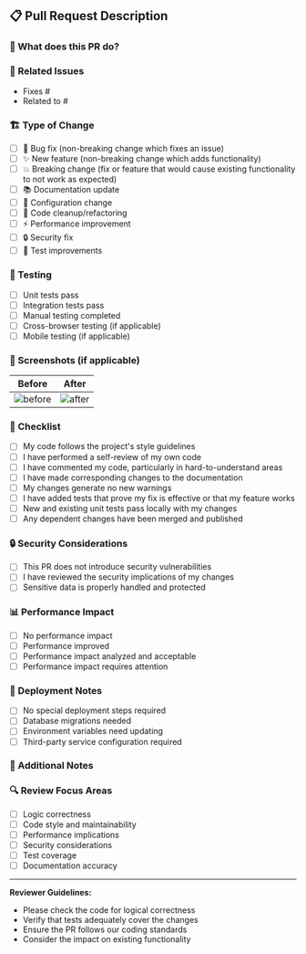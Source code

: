 ## 📋 Pull Request Description

### 🎯 What does this PR do?

<!-- Provide a clear and concise description of what this PR accomplishes -->

### 🔗 Related Issues

<!-- Link to any related issues using keywords like "Fixes #123" or "Closes #456" -->

- Fixes #
- Related to #

### 🏗️ Type of Change

<!-- Check the relevant option(s) -->

- [ ] 🐛 Bug fix (non-breaking change which fixes an issue)
- [ ] ✨ New feature (non-breaking change which adds functionality)
- [ ] 💥 Breaking change (fix or feature that would cause existing functionality to not work as expected)
- [ ] 📚 Documentation update
- [ ] 🔧 Configuration change
- [ ] 🧹 Code cleanup/refactoring
- [ ] ⚡ Performance improvement
- [ ] 🔒 Security fix
- [ ] 🧪 Test improvements

### 🧪 Testing

<!-- Describe the tests you ran to verify your changes -->

- [ ] Unit tests pass
- [ ] Integration tests pass
- [ ] Manual testing completed
- [ ] Cross-browser testing (if applicable)
- [ ] Mobile testing (if applicable)

### 📸 Screenshots (if applicable)

<!-- Add screenshots to help explain your changes -->

| Before         | After         |
| -------------- | ------------- |
| ![before](url) | ![after](url) |

### 📝 Checklist

<!-- Check all applicable items -->

- [ ] My code follows the project's style guidelines
- [ ] I have performed a self-review of my own code
- [ ] I have commented my code, particularly in hard-to-understand areas
- [ ] I have made corresponding changes to the documentation
- [ ] My changes generate no new warnings
- [ ] I have added tests that prove my fix is effective or that my feature works
- [ ] New and existing unit tests pass locally with my changes
- [ ] Any dependent changes have been merged and published

### 🔒 Security Considerations

<!-- If this PR has security implications, describe them here -->

- [ ] This PR does not introduce security vulnerabilities
- [ ] I have reviewed the security implications of my changes
- [ ] Sensitive data is properly handled and protected

### 📊 Performance Impact

<!-- Describe any performance implications -->

- [ ] No performance impact
- [ ] Performance improved
- [ ] Performance impact analyzed and acceptable
- [ ] Performance impact requires attention

### 🚀 Deployment Notes

<!-- Any special deployment considerations -->

- [ ] No special deployment steps required
- [ ] Database migrations needed
- [ ] Environment variables need updating
- [ ] Third-party service configuration required

### 📖 Additional Notes

<!-- Any additional information that reviewers should know -->

### 🔍 Review Focus Areas

<!-- Help reviewers focus on specific areas -->

- [ ] Logic correctness
- [ ] Code style and maintainability
- [ ] Performance implications
- [ ] Security considerations
- [ ] Test coverage
- [ ] Documentation accuracy

---

**Reviewer Guidelines:**

- Please check the code for logical correctness
- Verify that tests adequately cover the changes
- Ensure the PR follows our coding standards
- Consider the impact on existing functionality
